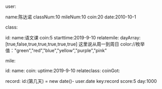 user:

name:陈达诺
classNum:10
mileNum:10
coin:20
date:2010-10-1



class:

id:
name:语文课
coin:5
starttime:2019-9-10
relatemile:
dayArray:[true,false,true,true,true,true,true]
这里说从周一到周日
color://枚举值："green","red","blue","yellow","purple","pink"

mile:

id:
name:
coin:
uptime:2019-9-10
relateclass:
coinGot:


record:
id:(第几天) = new date()-  user.date
key:record
score:5
day:1000